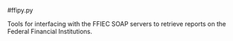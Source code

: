 #ffipy.py

Tools for interfacing with the FFIEC SOAP servers to retrieve reports on the Federal Financial Institutions.
